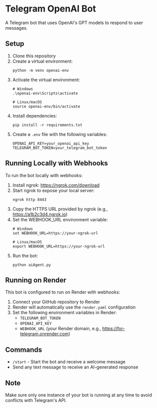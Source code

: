 # Telegram OpenAI Bot

A Telegram bot that uses OpenAI's GPT models to respond to user messages.

## Setup

1. Clone this repository
2. Create a virtual environment:
   ```
   python -m venv openai-env
   ```
3. Activate the virtual environment:
   ```
   # Windows
   .\openai-env\Scripts\activate
   
   # Linux/macOS
   source openai-env/bin/activate
   ```
4. Install dependencies:
   ```
   pip install -r requirements.txt
   ```
5. Create a `.env` file with the following variables:
   ```
   OPENAI_API_KEY=your_openai_api_key
   TELEGRAM_BOT_TOKEN=your_telegram_bot_token
   ```

## Running Locally with Webhooks

To run the bot locally with webhooks:

1. Install ngrok: https://ngrok.com/download
2. Start ngrok to expose your local server:
   ```
   ngrok http 8443
   ```
3. Copy the HTTPS URL provided by ngrok (e.g., https://a1b2c3d4.ngrok.io)
4. Set the WEBHOOK_URL environment variable:
   ```
   # Windows
   set WEBHOOK_URL=https://your-ngrok-url
   
   # Linux/macOS
   export WEBHOOK_URL=https://your-ngrok-url
   ```
5. Run the bot:
   ```
   python aiAgent.py
   ```

## Running on Render

This bot is configured to run on Render with webhooks:

1. Connect your GitHub repository to Render
2. Render will automatically use the `render.yaml` configuration
3. Set the following environment variables in Render:
   - `TELEGRAM_BOT_TOKEN`
   - `OPENAI_API_KEY`
   - `WEBHOOK_URL` (your Render domain, e.g., https://for-telegram.onrender.com)

## Commands

- `/start` - Start the bot and receive a welcome message
- Send any text message to receive an AI-generated response

## Note

Make sure only one instance of your bot is running at any time to avoid conflicts with Telegram's API.
